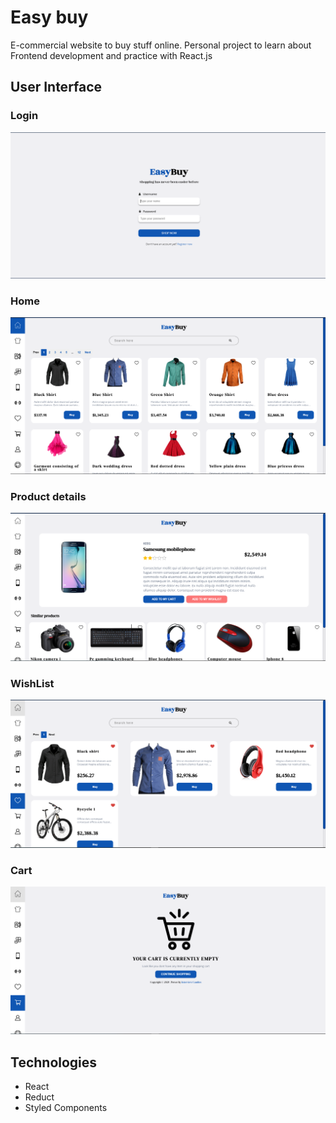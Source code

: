 # Easy buy

E-commercial website to buy stuff online. Personal project to learn about Frontend development and practice with React.js

## User Interface

### Login

![login](./img/login.PNG)

### Home

![main](./img/main.PNG)

### Product details

![details](./img/detail.PNG)

### WishList

![wishlist](./img/wishlist.PNG)

### Cart

![cart](./img/cart.PNG)

## Technologies

- React
- Reduct
- Styled Components
